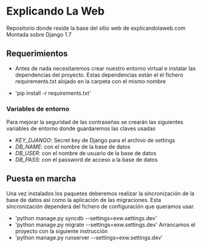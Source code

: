 # Explicando La Web

Repositorio donde reside la base del sitio web de explicandolaweb.com
Montada sobre Django 1.7

## Requerimientos
* Antes de nada necesitaremos crear nuestro entorno virtual e instalar las dependencias del proyecto. Estas dependencias están el el fichero requirements.txt alojado en la carpeta con el mismo nombre
- 'pip install -r requirements.txt'


### Variables de entorno
Para mejorar la seguridad de las contraseñas se crearán las siguientes variables de entorno donde guardaremos las claves usadas
* *KEY_DJANGO*: Secret key de Django para el archivo de settings
* *DB_NAME*: con el nombre de la base de datos
* *DB_USER*: con el nombre de usuario de la base de datos
* *DB_PASS*: con el password de acceso a la base de datos


## Puesta en marcha
Una vez instalados los paquetes deberemos realizar la sincronización de la base de datos así como la aplicación de las migraciones. Esta sincronización dependerá del fichero de configuración que queramos usar.
- 'python manage.py syncdb --settings=exw.settings.dev'
- 'python manage.py migrate --settings=exw.settings.dev'
Arrancamos el proyecto con la siguiente instrucción
- 'python manage.py runserver --settings=exw.settings.dev'
